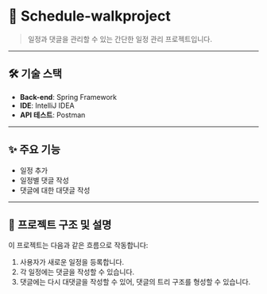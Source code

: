 # 📅 Schedule-walkproject

> 일정과 댓글을 관리할 수 있는 간단한 일정 관리 프로젝트입니다.

---

## 🛠 기술 스택

- **Back-end**: Spring Framework  
- **IDE**: IntelliJ IDEA  
- **API 테스트**: Postman  

---

## ✨ 주요 기능

- 일정 추가
- 일정별 댓글 작성
- 댓글에 대한 대댓글 작성

---

## 📌 프로젝트 구조 및 설명

이 프로젝트는 다음과 같은 흐름으로 작동합니다:

1. 사용자가 새로운 일정을 등록합니다.
2. 각 일정에는 댓글을 작성할 수 있습니다.
3. 댓글에는 다시 대댓글을 작성할 수 있어, 댓글의 트리 구조를 형성할 수 있습니다.
